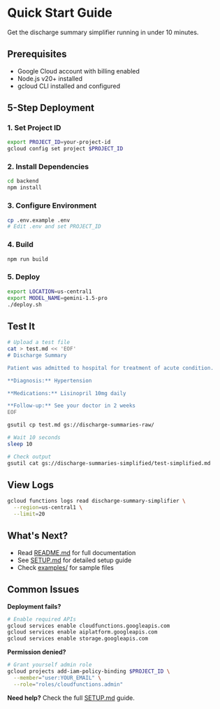 # Quick Start Guide

Get the discharge summary simplifier running in under 10 minutes.

## Prerequisites

- Google Cloud account with billing enabled
- Node.js v20+ installed
- gcloud CLI installed and configured

## 5-Step Deployment

### 1. Set Project ID

```bash
export PROJECT_ID=your-project-id
gcloud config set project $PROJECT_ID
```

### 2. Install Dependencies

```bash
cd backend
npm install
```

### 3. Configure Environment

```bash
cp .env.example .env
# Edit .env and set PROJECT_ID
```

### 4. Build

```bash
npm run build
```

### 5. Deploy

```bash
export LOCATION=us-central1
export MODEL_NAME=gemini-1.5-pro
./deploy.sh
```

## Test It

```bash
# Upload a test file
cat > test.md << 'EOF'
# Discharge Summary

Patient was admitted to hospital for treatment of acute condition.

**Diagnosis:** Hypertension

**Medications:** Lisinopril 10mg daily

**Follow-up:** See your doctor in 2 weeks
EOF

gsutil cp test.md gs://discharge-summaries-raw/

# Wait 10 seconds
sleep 10

# Check output
gsutil cat gs://discharge-summaries-simplified/test-simplified.md
```

## View Logs

```bash
gcloud functions logs read discharge-summary-simplifier \
  --region=us-central1 \
  --limit=20
```

## What's Next?

- Read [README.md](README.md) for full documentation
- See [SETUP.md](SETUP.md) for detailed setup guide
- Check [examples/](examples/) for sample files

## Common Issues

**Deployment fails?**
```bash
# Enable required APIs
gcloud services enable cloudfunctions.googleapis.com
gcloud services enable aiplatform.googleapis.com
gcloud services enable storage.googleapis.com
```

**Permission denied?**
```bash
# Grant yourself admin role
gcloud projects add-iam-policy-binding $PROJECT_ID \
  --member="user:YOUR_EMAIL" \
  --role="roles/cloudfunctions.admin"
```

**Need help?** Check the full [SETUP.md](SETUP.md) guide.
